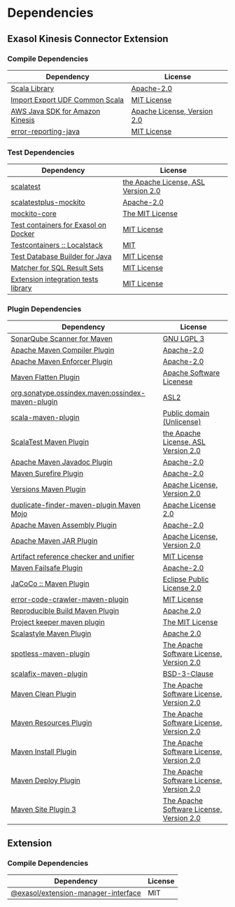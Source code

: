 <!-- @formatter:off -->
# Dependencies

## Exasol Kinesis Connector Extension

### Compile Dependencies

| Dependency                           | License                          |
| ------------------------------------ | -------------------------------- |
| [Scala Library][0]                   | [Apache-2.0][1]                  |
| [Import Export UDF Common Scala][2]  | [MIT License][3]                 |
| [AWS Java SDK for Amazon Kinesis][4] | [Apache License, Version 2.0][5] |
| [error-reporting-java][6]            | [MIT License][7]                 |

### Test Dependencies

| Dependency                                 | License                                  |
| ------------------------------------------ | ---------------------------------------- |
| [scalatest][8]                             | [the Apache License, ASL Version 2.0][9] |
| [scalatestplus-mockito][10]                | [Apache-2.0][9]                          |
| [mockito-core][11]                         | [The MIT License][12]                    |
| [Test containers for Exasol on Docker][13] | [MIT License][14]                        |
| [Testcontainers :: Localstack][15]         | [MIT][16]                                |
| [Test Database Builder for Java][17]       | [MIT License][18]                        |
| [Matcher for SQL Result Sets][19]          | [MIT License][20]                        |
| [Extension integration tests library][21]  | [MIT License][22]                        |

### Plugin Dependencies

| Dependency                                              | License                                        |
| ------------------------------------------------------- | ---------------------------------------------- |
| [SonarQube Scanner for Maven][23]                       | [GNU LGPL 3][24]                               |
| [Apache Maven Compiler Plugin][25]                      | [Apache-2.0][26]                               |
| [Apache Maven Enforcer Plugin][27]                      | [Apache-2.0][26]                               |
| [Maven Flatten Plugin][28]                              | [Apache Software Licenese][26]                 |
| [org.sonatype.ossindex.maven:ossindex-maven-plugin][29] | [ASL2][30]                                     |
| [scala-maven-plugin][31]                                | [Public domain (Unlicense)][32]                |
| [ScalaTest Maven Plugin][33]                            | [the Apache License, ASL Version 2.0][9]       |
| [Apache Maven Javadoc Plugin][34]                       | [Apache-2.0][26]                               |
| [Maven Surefire Plugin][35]                             | [Apache-2.0][26]                               |
| [Versions Maven Plugin][36]                             | [Apache License, Version 2.0][26]              |
| [duplicate-finder-maven-plugin Maven Mojo][37]          | [Apache License 2.0][38]                       |
| [Apache Maven Assembly Plugin][39]                      | [Apache-2.0][26]                               |
| [Apache Maven JAR Plugin][40]                           | [Apache License, Version 2.0][26]              |
| [Artifact reference checker and unifier][41]            | [MIT License][42]                              |
| [Maven Failsafe Plugin][43]                             | [Apache-2.0][26]                               |
| [JaCoCo :: Maven Plugin][44]                            | [Eclipse Public License 2.0][45]               |
| [error-code-crawler-maven-plugin][46]                   | [MIT License][47]                              |
| [Reproducible Build Maven Plugin][48]                   | [Apache 2.0][30]                               |
| [Project keeper maven plugin][49]                       | [The MIT License][50]                          |
| [Scalastyle Maven Plugin][51]                           | [Apache 2.0][38]                               |
| [spotless-maven-plugin][52]                             | [The Apache Software License, Version 2.0][26] |
| [scalafix-maven-plugin][53]                             | [BSD-3-Clause][54]                             |
| [Maven Clean Plugin][55]                                | [The Apache Software License, Version 2.0][30] |
| [Maven Resources Plugin][56]                            | [The Apache Software License, Version 2.0][30] |
| [Maven Install Plugin][57]                              | [The Apache Software License, Version 2.0][30] |
| [Maven Deploy Plugin][58]                               | [The Apache Software License, Version 2.0][30] |
| [Maven Site Plugin 3][59]                               | [The Apache Software License, Version 2.0][30] |

## Extension

### Compile Dependencies

| Dependency                                | License |
| ----------------------------------------- | ------- |
| [@exasol/extension-manager-interface][60] | MIT     |

[0]: https://www.scala-lang.org/
[1]: https://www.apache.org/licenses/LICENSE-2.0
[2]: https://github.com/exasol/import-export-udf-common-scala/
[3]: https://github.com/exasol/import-export-udf-common-scala/blob/main/LICENSE
[4]: https://aws.amazon.com/sdkforjava
[5]: https://aws.amazon.com/apache2.0
[6]: https://github.com/exasol/error-reporting-java/
[7]: https://github.com/exasol/error-reporting-java/blob/main/LICENSE
[8]: http://www.scalatest.org
[9]: http://www.apache.org/licenses/LICENSE-2.0
[10]: https://github.com/scalatest/scalatestplus-mockito
[11]: https://github.com/mockito/mockito
[12]: https://github.com/mockito/mockito/blob/main/LICENSE
[13]: https://github.com/exasol/exasol-testcontainers/
[14]: https://github.com/exasol/exasol-testcontainers/blob/main/LICENSE
[15]: https://java.testcontainers.org
[16]: http://opensource.org/licenses/MIT
[17]: https://github.com/exasol/test-db-builder-java/
[18]: https://github.com/exasol/test-db-builder-java/blob/main/LICENSE
[19]: https://github.com/exasol/hamcrest-resultset-matcher/
[20]: https://github.com/exasol/hamcrest-resultset-matcher/blob/main/LICENSE
[21]: https://github.com/exasol/extension-manager/
[22]: https://github.com/exasol/extension-manager/blob/main/LICENSE
[23]: http://sonarsource.github.io/sonar-scanner-maven/
[24]: http://www.gnu.org/licenses/lgpl.txt
[25]: https://maven.apache.org/plugins/maven-compiler-plugin/
[26]: https://www.apache.org/licenses/LICENSE-2.0.txt
[27]: https://maven.apache.org/enforcer/maven-enforcer-plugin/
[28]: https://www.mojohaus.org/flatten-maven-plugin/
[29]: https://sonatype.github.io/ossindex-maven/maven-plugin/
[30]: http://www.apache.org/licenses/LICENSE-2.0.txt
[31]: http://github.com/davidB/scala-maven-plugin
[32]: http://unlicense.org/
[33]: https://www.scalatest.org/user_guide/using_the_scalatest_maven_plugin
[34]: https://maven.apache.org/plugins/maven-javadoc-plugin/
[35]: https://maven.apache.org/surefire/maven-surefire-plugin/
[36]: https://www.mojohaus.org/versions/versions-maven-plugin/
[37]: https://basepom.github.io/duplicate-finder-maven-plugin
[38]: http://www.apache.org/licenses/LICENSE-2.0.html
[39]: https://maven.apache.org/plugins/maven-assembly-plugin/
[40]: https://maven.apache.org/plugins/maven-jar-plugin/
[41]: https://github.com/exasol/artifact-reference-checker-maven-plugin/
[42]: https://github.com/exasol/artifact-reference-checker-maven-plugin/blob/main/LICENSE
[43]: https://maven.apache.org/surefire/maven-failsafe-plugin/
[44]: https://www.jacoco.org/jacoco/trunk/doc/maven.html
[45]: https://www.eclipse.org/legal/epl-2.0/
[46]: https://github.com/exasol/error-code-crawler-maven-plugin/
[47]: https://github.com/exasol/error-code-crawler-maven-plugin/blob/main/LICENSE
[48]: http://zlika.github.io/reproducible-build-maven-plugin
[49]: https://github.com/exasol/project-keeper/
[50]: https://github.com/exasol/project-keeper/blob/main/LICENSE
[51]: http://www.scalastyle.org
[52]: https://github.com/diffplug/spotless
[53]: https://github.com/evis/scalafix-maven-plugin
[54]: https://opensource.org/licenses/BSD-3-Clause
[55]: http://maven.apache.org/plugins/maven-clean-plugin/
[56]: http://maven.apache.org/plugins/maven-resources-plugin/
[57]: http://maven.apache.org/plugins/maven-install-plugin/
[58]: http://maven.apache.org/plugins/maven-deploy-plugin/
[59]: http://maven.apache.org/plugins/maven-site-plugin/
[60]: https://registry.npmjs.org/@exasol/extension-manager-interface/-/extension-manager-interface-0.3.1.tgz
